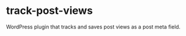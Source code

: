 track-post-views
================

WordPress plugin that tracks and saves post views as a post meta field.
